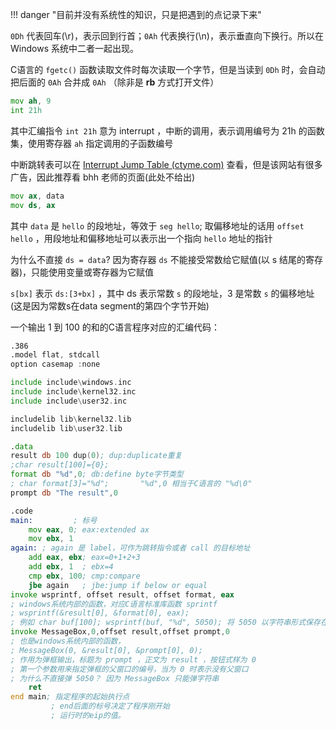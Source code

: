 
!!! danger "目前并没有系统性的知识，只是把遇到的点记录下来"

`0Dh` 代表回车(\\r)，表示回到行首；`0Ah` 代表换行(\\n)，表示垂直向下换行。所以在 Windows 系统中二者一起出现。

C语言的 `fgetc()` 函数读取文件时每次读取一个字节，但是当读到 `0Dh` 时，会自动把后面的 `0Ah` 合并成 `0Ah` （除非是 **rb** 方式打开文件）

```asm
mov ah, 9
int 21h
```

其中汇编指令 `int 21h` 意为 interrupt ，中断的调用，表示调用编号为 21h 的函数集，使用寄存器 `ah` 指定调用的子函数编号

中断跳转表可以在 [Interrupt Jump Table (ctyme.com)](https://www.ctyme.com/intr/int.htm) 查看，但是该网站有很多广告，因此推荐看 bhh 老师的页面(此处不给出)

```asm
mov ax, data
mov ds, ax
```

其中 `data` 是 `hello` 的段地址，等效于 `seg hello`; 取偏移地址的话用 `offset hello` ，用段地址和偏移地址可以表示出一个指向 `hello` 地址的指针

为什么不直接 `ds = data`? 因为寄存器 `ds` 不能接受常数给它赋值(以 s 结尾的寄存器)，只能使用变量或寄存器为它赋值

`s[bx]` 表示 `ds:[3+bx]` ，其中 ds 表示常数 `s` 的段地址，3 是常数 `s` 的偏移地址(这是因为常数s在data segment的第四个字节开始)

一个输出 1 到 100 的和的C语言程序对应的汇编代码：

```asm
.386
.model flat, stdcall
option casemap :none

include include\windows.inc
include include\kernel32.inc
include include\user32.inc

includelib lib\kernel32.lib
includelib lib\user32.lib

.data
result db 100 dup(0); dup:duplicate重复
;char result[100]={0};
format db "%d",0; db:define byte字节类型
; char format[3]="%d";       "%d",0 相当于C语言的 "%d\0"
prompt db "The result",0

.code
main:         ; 标号
    mov eax, 0; eax:extended ax
    mov ebx, 1
again: ; again 是 label，可作为跳转指令或者 call 的目标地址
    add eax, ebx; eax=0+1+2+3
    add ebx, 1  ; ebx=4
    cmp ebx, 100; cmp:compare
    jbe again   ; jbe:jump if below or equal
invoke wsprintf, offset result, offset format, eax
; windows系统内部的函数，对应C语言标准库函数 sprintf
; wsprintf(&result[0], &format[0], eax);
; 例如 char buf[100]; wsprintf(buf, "%d", 5050); 将 5050 以字符串形式保存在数组 buf 中("5050\0")
invoke MessageBox,0,offset result,offset prompt,0
; 也是windows系统内部的函数，
; MessageBox(0, &result[0], &prompt[0], 0);
; 作用为弹框输出，标题为 prompt ，正文为 result ，按钮式样为 0
; 第一个参数用来指定弹框的父窗口的编号，当为 0 时表示没有父窗口
; 为什么不直接弹 5050？ 因为 MessageBox 只能弹字符串
    ret
end main; 指定程序的起始执行点
         ; end后面的标号决定了程序刚开始
         ; 运行时的eip的值。
```